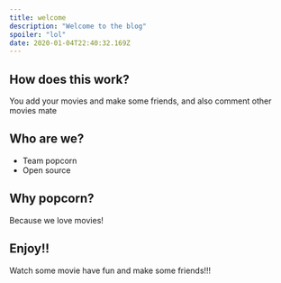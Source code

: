 ```yaml
---
title: welcome
description: "Welcome to the blog"
spoiler: "lol"
date: 2020-01-04T22:40:32.169Z
---
```


## How does this work?

You add your movies and make some friends, and also comment other movies mate

## Who are we?

- Team popcorn
- Open source

## Why popcorn?

Because we love movies!

## Enjoy!!

Watch some movie have fun and make some friends!!!

